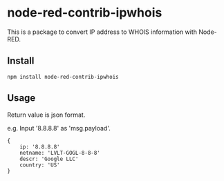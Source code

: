 # node-red-contrib-ipwhois
This is a package to convert IP address to WHOIS information with Node-RED.
## Install
```
npm install node-red-contrib-ipwhois
```

## Usage
Return value is json format.

e.g. Input '8.8.8.8' as 'msg.payload'.
```
{ 
    ip: '8.8.8.8'
    netname: 'LVLT-GOGL-8-8-8'
    descr: 'Google LLC'
    country: 'US' 
}
```
